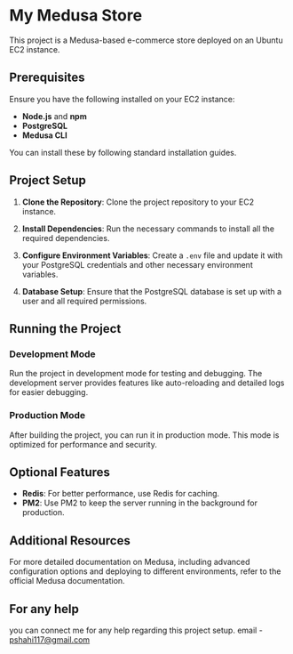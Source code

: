 # My Medusa Store

This project is a Medusa-based e-commerce store deployed on an Ubuntu EC2 instance.

## Prerequisites

Ensure you have the following installed on your EC2 instance:
- **Node.js** and **npm**
- **PostgreSQL**
- **Medusa CLI**

You can install these by following standard installation guides.

## Project Setup

1. **Clone the Repository**: Clone the project repository to your EC2 instance.

2. **Install Dependencies**: Run the necessary commands to install all the required dependencies.

3. **Configure Environment Variables**: Create a `.env` file and update it with your PostgreSQL credentials and other necessary environment variables.

4. **Database Setup**: Ensure that the PostgreSQL database is set up with a user and all required permissions.

## Running the Project

### Development Mode

Run the project in development mode for testing and debugging. The development server provides features like auto-reloading and detailed logs for easier debugging.

### Production Mode

After building the project, you can run it in production mode. This mode is optimized for performance and security.

## Optional Features

- **Redis**: For better performance, use Redis for caching.
- **PM2**: Use PM2 to keep the server running in the background for production.

## Additional Resources

For more detailed documentation on Medusa, including advanced configuration options and deploying to different environments, refer to the official Medusa documentation.

## For any help
you can connect me for any help regarding this project setup. email - pshahi117@gmail.com
